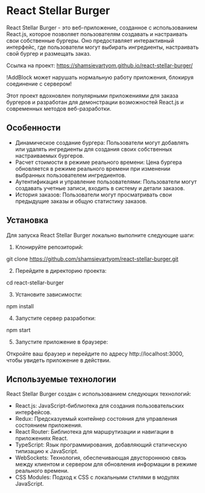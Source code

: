 # React Stellar Burger

React Stellar Burger - это веб-приложение, созданное с использованием React.js, которое позволяет пользователям создавать и настраивать свои собственные бургеры. Оно предоставляет интерактивный интерфейс, где пользователи могут выбирать ингредиенты, настраивать свой бургер и размещать заказ.

Ссылка на проект: https://shamsievartyom.github.io/react-stellar-burger/

!AddBlock может нарушать нормальную работу приложения, блокируя соединение с сервером!

Этот проект вдохновлен популярными приложениями для заказа бургеров и разработан для демонстрации возможностей React.js и современных методов веб-разработки.

## Особенности

- Динамическое создание бургера: Пользователи могут добавлять или удалять ингредиенты для создания своих собственных настраиваемых бургеров.
- Расчет стоимости в режиме реального времени: Цена бургера обновляется в режиме реального времени при изменении выбранных пользователем ингредиентов.
- Аутентификация и управление пользователями: Пользователи могут создавать учетные записи, входить в систему и детали заказов.
- История заказов: Пользователи могут просматривать свои предыдущие заказы и общую статистику заказов.

## Установка

Для запуска React Stellar Burger локально выполните следующие шаги:

1. Клонируйте репозиторий:

git clone https://github.com/shamsievartyom/react-stellar-burger.git

2. Перейдите в директорию проекта:

cd react-stellar-burger

3. Установите зависимости:

npm install

4. Запустите сервер разработки:

npm start

5. Запустите приложение в браузере: 

Откройте ваш браузер и перейдите по адресу http://localhost:3000, чтобы увидеть приложение в действии.

## Используемые технологии

React Stellar Burger создан с использованием следующих технологий:

- React.js: JavaScript-библиотека для создания пользовательских интерфейсов.
- Redux: Предсказуемый контейнер состояния для управления состоянием приложения.
- React Router: Библиотека для маршрутизации и навигации в приложениях React.
- TypeScript: Язык программирования, добавляющий статическую типизацию к JavaScript.
- WebSockets: Технология, обеспечивающая двустороннюю связь между клиентом и сервером для обновления информации в режиме реального времени.
- CSS Modules: Подход к CSS с локальными стилями в модулях JavaScript.